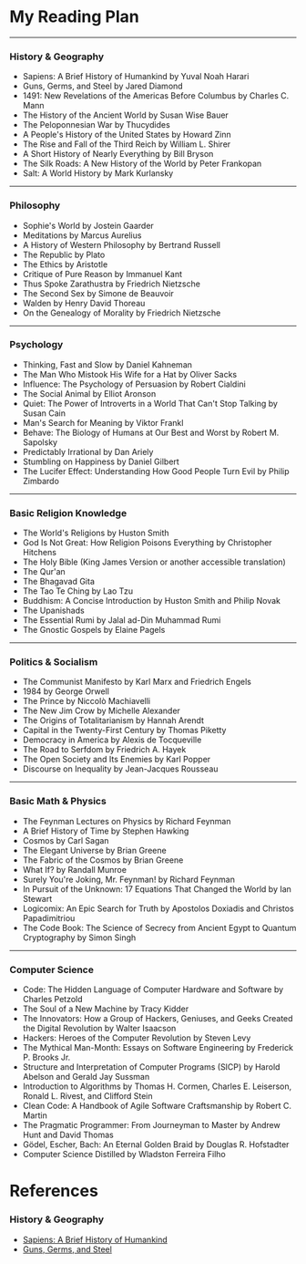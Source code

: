 # My Reading Plan

---

### **History & Geography**
* Sapiens: A Brief History of Humankind by Yuval Noah Harari
* Guns, Germs, and Steel by Jared Diamond
* 1491: New Revelations of the Americas Before Columbus by Charles C. Mann
* The History of the Ancient World by Susan Wise Bauer
* The Peloponnesian War by Thucydides
* A People's History of the United States by Howard Zinn
* The Rise and Fall of the Third Reich by William L. Shirer
* A Short History of Nearly Everything by Bill Bryson
* The Silk Roads: A New History of the World by Peter Frankopan
* Salt: A World History by Mark Kurlansky

---

### **Philosophy**
* Sophie's World by Jostein Gaarder
* Meditations by Marcus Aurelius
* A History of Western Philosophy by Bertrand Russell
* The Republic by Plato
* The Ethics by Aristotle
* Critique of Pure Reason by Immanuel Kant
* Thus Spoke Zarathustra by Friedrich Nietzsche
* The Second Sex by Simone de Beauvoir
* Walden by Henry David Thoreau
* On the Genealogy of Morality by Friedrich Nietzsche

---

### **Psychology**
* Thinking, Fast and Slow by Daniel Kahneman
* The Man Who Mistook His Wife for a Hat by Oliver Sacks
* Influence: The Psychology of Persuasion by Robert Cialdini
* The Social Animal by Elliot Aronson
* Quiet: The Power of Introverts in a World That Can't Stop Talking by Susan Cain
* Man's Search for Meaning by Viktor Frankl
* Behave: The Biology of Humans at Our Best and Worst by Robert M. Sapolsky
* Predictably Irrational by Dan Ariely
* Stumbling on Happiness by Daniel Gilbert
* The Lucifer Effect: Understanding How Good People Turn Evil by Philip Zimbardo

---

### **Basic Religion Knowledge**
* The World's Religions by Huston Smith
* God Is Not Great: How Religion Poisons Everything by Christopher Hitchens
* The Holy Bible (King James Version or another accessible translation)
* The Qur'an
* The Bhagavad Gita
* The Tao Te Ching by Lao Tzu
* Buddhism: A Concise Introduction by Huston Smith and Philip Novak
* The Upanishads
* The Essential Rumi by Jalal ad-Din Muhammad Rumi
* The Gnostic Gospels by Elaine Pagels

---

### **Politics & Socialism**
* The Communist Manifesto by Karl Marx and Friedrich Engels
* 1984 by George Orwell
* The Prince by Niccolò Machiavelli
* The New Jim Crow by Michelle Alexander
* The Origins of Totalitarianism by Hannah Arendt
* Capital in the Twenty-First Century by Thomas Piketty
* Democracy in America by Alexis de Tocqueville
* The Road to Serfdom by Friedrich A. Hayek
* The Open Society and Its Enemies by Karl Popper
* Discourse on Inequality by Jean-Jacques Rousseau

---

### **Basic Math & Physics**
* The Feynman Lectures on Physics by Richard Feynman
* A Brief History of Time by Stephen Hawking
* Cosmos by Carl Sagan
* The Elegant Universe by Brian Greene
* The Fabric of the Cosmos by Brian Greene
* What If? by Randall Munroe
* Surely You're Joking, Mr. Feynman! by Richard Feynman
* In Pursuit of the Unknown: 17 Equations That Changed the World by Ian Stewart
* Logicomix: An Epic Search for Truth by Apostolos Doxiadis and Christos Papadimitriou
* The Code Book: The Science of Secrecy from Ancient Egypt to Quantum Cryptography by Simon Singh

---

### **Computer Science**
* Code: The Hidden Language of Computer Hardware and Software by Charles Petzold
* The Soul of a New Machine by Tracy Kidder
* The Innovators: How a Group of Hackers, Geniuses, and Geeks Created the Digital Revolution by Walter Isaacson
* Hackers: Heroes of the Computer Revolution by Steven Levy
* The Mythical Man-Month: Essays on Software Engineering by Frederick P. Brooks Jr.
* Structure and Interpretation of Computer Programs (SICP) by Harold Abelson and Gerald Jay Sussman
* Introduction to Algorithms by Thomas H. Cormen, Charles E. Leiserson, Ronald L. Rivest, and Clifford Stein
* Clean Code: A Handbook of Agile Software Craftsmanship by Robert C. Martin
* The Pragmatic Programmer: From Journeyman to Master by Andrew Hunt and David Thomas
* Gödel, Escher, Bach: An Eternal Golden Braid by Douglas R. Hofstadter
* Computer Science Distilled by Wladston Ferreira Filho

# References

### History & Geography
- [Sapiens: A Brief History of Humankind](https://staibabussalamsula.ac.id/wp-content/uploads/2023/11/yuval_noah_harari-sapiens_a_brief_histor.pdf)
- [Guns, Germs, and Steel]()